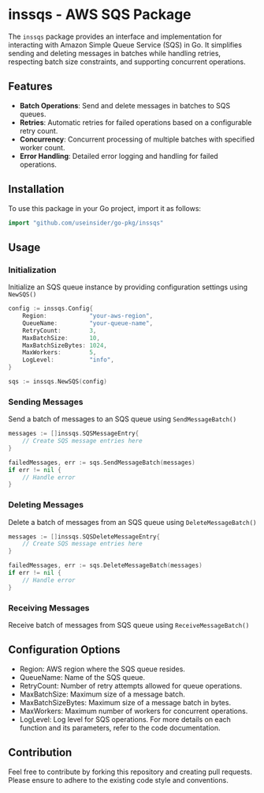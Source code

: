 # inssqs - AWS SQS Package

The `inssqs` package provides an interface and implementation for interacting with Amazon Simple Queue Service (SQS) in Go. It simplifies sending and deleting messages in batches while handling retries, respecting batch size constraints, and supporting concurrent operations.

## Features

- **Batch Operations**: Send and delete messages in batches to SQS queues.
- **Retries**: Automatic retries for failed operations based on a configurable retry count.
- **Concurrency**: Concurrent processing of multiple batches with specified worker count.
- **Error Handling**: Detailed error logging and handling for failed operations.

## Installation

To use this package in your Go project, import it as follows:

```go
import "github.com/useinsider/go-pkg/inssqs"
```

## Usage
### Initialization
Initialize an SQS queue instance by providing configuration settings using `NewSQS()`
```go
config := inssqs.Config{
    Region:            "your-aws-region",
    QueueName:         "your-queue-name",
    RetryCount:        3,
    MaxBatchSize:      10,
    MaxBatchSizeBytes: 1024,
    MaxWorkers:        5,
    LogLevel:          "info",
}

sqs := inssqs.NewSQS(config)
```
### Sending Messages
Send a batch of messages to an SQS queue using `SendMessageBatch()`

```go
messages := []inssqs.SQSMessageEntry{
    // Create SQS message entries here
}

failedMessages, err := sqs.SendMessageBatch(messages)
if err != nil {
    // Handle error
}
```

### Deleting Messages
Delete a batch of messages from an SQS queue using `DeleteMessageBatch()`

```go
messages := []inssqs.SQSDeleteMessageEntry{
    // Create SQS message entries here
}

failedMessages, err := sqs.DeleteMessageBatch(messages)
if err != nil {
    // Handle error
}
```

### Receiving Messages
Receive batch of messages from SQS queue using `ReceiveMessageBatch()`

## Configuration Options
- Region: AWS region where the SQS queue resides.
- QueueName: Name of the SQS queue.
- RetryCount: Number of retry attempts allowed for queue operations.
- MaxBatchSize: Maximum size of a message batch.
- MaxBatchSizeBytes: Maximum size of a message batch in bytes.
- MaxWorkers: Maximum number of workers for concurrent operations.
- LogLevel: Log level for SQS operations.
For more details on each function and its parameters, refer to the code documentation.


## Contribution
Feel free to contribute by forking this repository and creating pull requests. Please ensure to adhere to the existing code style and conventions.







